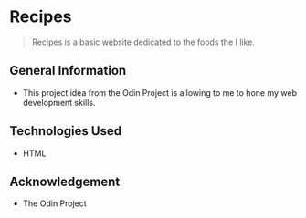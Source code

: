 # Recipes

> Recipes is a basic website dedicated to the foods the I like.

## General Information

- This project idea from the Odin Project is allowing to me to hone my web development skills.

## Technologies Used

- HTML

## Acknowledgement

- The Odin Project
